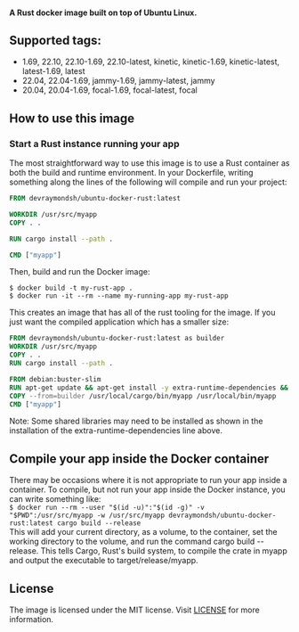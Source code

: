 #### A Rust docker image built on top of Ubuntu Linux.
## Supported tags:
- 1.69, 22.10, 22.10-1.69, 22.10-latest, kinetic, kinetic-1.69, kinetic-latest, latest-1.69, latest
- 22.04, 22.04-1.69, jammy-1.69, jammy-latest, jammy
- 20.04, 20.04-1.69, focal-1.69, focal-latest, focal

## How to use this image
### Start a Rust instance running your app
The most straightforward way to use this image is to use a Rust container as both the build and runtime environment. In your Dockerfile, writing something along the lines of the following will compile and run your project:
```Dockerfile
FROM devraymondsh/ubuntu-docker-rust:latest

WORKDIR /usr/src/myapp
COPY . .

RUN cargo install --path .

CMD ["myapp"]
```
Then, build and run the Docker image:

`$ docker build -t my-rust-app .`<br />
`$ docker run -it --rm --name my-running-app my-rust-app`

This creates an image that has all of the rust tooling for the image. If you just want the compiled application which has a smaller size:
```Dockerfile
FROM devraymondsh/ubuntu-docker-rust:latest as builder
WORKDIR /usr/src/myapp
COPY . .
RUN cargo install --path .

FROM debian:buster-slim
RUN apt-get update && apt-get install -y extra-runtime-dependencies && rm -rf /var/lib/apt/lists/*
COPY --from=builder /usr/local/cargo/bin/myapp /usr/local/bin/myapp
CMD ["myapp"]
```

Note: Some shared libraries may need to be installed as shown in the installation of the extra-runtime-dependencies line above.

## Compile your app inside the Docker container
There may be occasions where it is not appropriate to run your app inside a container. To compile, but not run your app inside the Docker instance, you can write something like:<br />
`$ docker run --rm --user "$(id -u)":"$(id -g)" -v "$PWD":/usr/src/myapp -w /usr/src/myapp devraymondsh/ubuntu-docker-rust:latest cargo build --release`<br />
This will add your current directory, as a volume, to the container, set the working directory to the volume, and run the command cargo build --release. This tells Cargo, Rust's build system, to compile the crate in myapp and output the executable to target/release/myapp.

## License
The image is licensed under the MIT license. Visit [LICENSE](https://github.com/devraymondsh/ubuntu-docker-rust/blob/main/LICENSE) for more information.

